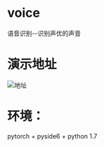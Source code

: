 # voice
语音识别--识别声优的声音

# 演示地址
![地址](https://www.bilibili.com/video/BV1gW4y1s7c6/?spm_id_from=333.999.0.0&vd_source=1aea9871e1065286efe559677df1eedf)

# 环境：
pytorch + pyside6 + python 1.7 
